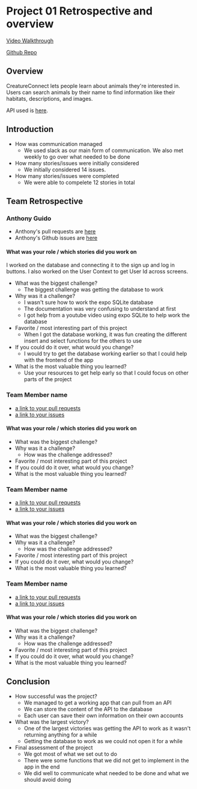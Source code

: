 # Project 01 Retrospective and overview

[Video Walkthrough](https://www.youtube.com/watch?v=KDntyoOIiss&ab_channel=Rumkkee) 

[Github Repo](https://github.com/GLeTan/CreatureConnect-CST-438-Group-11)

## Overview

CreatureConnect lets people learn about animals they're interested in.
Users can search animals by their name to find information like their habitats, descriptions, and images.

API used is [here](https://en.wikipedia.org/w/api.php).

## Introduction

* How was communication managed
    * We used slack as our main form of communication. We also met 
        weekly to go over what needed to be done
* How many stories/issues were initially considered
    * We initially considered 14 issues.
* How many stories/issues were completed
    * We were able to compelete 12 stories in total

## Team Retrospective

### Anthony Guido
* Anthony's pull requests are [here](https://github.com/GLeTan/CreatureConnect-CST-438-Group-11/pulls/anthony-g-07)
* Anthony's Github issues are [here](https://github.com/GLeTan/CreatureConnect-CST-438-Group-11/issues?q=assignee%3Aanthony-g-07+is%3Aopen+)

#### What was your role / which stories did you work on
I worked on the database and connecting it to the sign up and log in buttons. I
also worked on the User Context to get User Id across screens.

+ What was the biggest challenge? 
  + The biggest  challenge was getting the database to work
+ Why was it a challenge?
  + I wasn't sure how to work the expo SQLite database
  + The documentation was very confusing to understand at first
  + I got help from a youtube video using expo SQLite to help work the database
+ Favorite / most interesting part of this project
  + When I got the database working, it was fun creating the different insert and select functions for the others to use
+ If you could do it over, what would you change?
  + I would try to get the database working earlier so that I could help with the frontend of the app
+ What is the most valuable thing you learned?
  + Use your resources to get help early so that I could focus on other parts of the project

### Team Member name

- [a link to your pull requests]()
- [a link to your issues]()

#### What was your role / which stories did you work on

+ What was the biggest challenge? 
+ Why was it a challenge?
  + How was the challenge addressed?
+ Favorite / most interesting part of this project
+ If you could do it over, what would you change?
+ What is the most valuable thing you learned?

### Team Member name

- [a link to your pull requests]()
- [a link to your issues]()

#### What was your role / which stories did you work on

+ What was the biggest challenge? 
+ Why was it a challenge?
  + How was the challenge addressed?
+ Favorite / most interesting part of this project
+ If you could do it over, what would you change?
+ What is the most valuable thing you learned?

### Team Member name

- [a link to your pull requests]()
- [a link to your issues]()

#### What was your role / which stories did you work on

+ What was the biggest challenge? 
+ Why was it a challenge?
  + How was the challenge addressed?
+ Favorite / most interesting part of this project
+ If you could do it over, what would you change?
+ What is the most valuable thing you learned?

## Conclusion

- How successful was the project?
  - We managed to get a working app that can pull from an API
  - We can store the content of the API to the database
  - Each user can save their own information on their own accounts
- What was the largest victory?
  - One of the largest victories was getting the API to work as it wasn't returning anything for a while
  - Getting the database to work as we could not open it for a while
- Final assessment of the project
  - We got most of what we set out to do
  - There were some functions that we did not get to implement in the app in the end
  - We did well to communicate what needed to be done and what we should avoid doing
